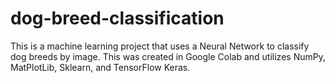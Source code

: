 # dog-breed-classification
This is a machine learning project that uses a Neural Network to classify dog breeds by image. This was created in Google Colab and utilizes NumPy, MatPlotLib, Sklearn, and TensorFlow Keras. 
